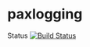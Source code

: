 # paxlogging
Status
[![Build Status](https://travis-ci.org/paxtibi/paxlogging.svg?branch=master)](https://travis-ci.org/paxtibi/paxlogging)
